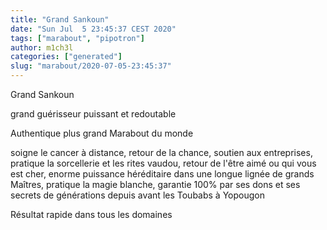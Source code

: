 ```yaml
---
title: "Grand Sankoun"
date: "Sun Jul  5 23:45:37 CEST 2020"
tags: ["marabout", "pipotron"]
author: m1ch3l
categories: ["generated"]
slug: "marabout/2020-07-05-23:45:37"
---
```


Grand Sankoun

grand guérisseur puissant et redoutable

Authentique plus grand Marabout du monde

soigne le cancer à distance, retour de la chance, soutien aux entreprises, pratique la sorcellerie et les rites vaudou, retour de l'être aimé ou qui vous est cher, enorme puissance héréditaire dans une longue lignée de grands Maîtres, pratique la magie blanche, garantie 100% par ses dons et ses secrets de générations depuis avant les Toubabs à Yopougon

Résultat rapide dans tous les domaines

